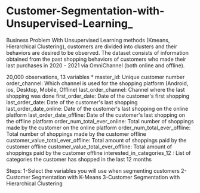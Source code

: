 # Customer-Segmentation-with-Unsupervised-Learning_
Business Problem With Unsupervised Learning methods (Kmeans, Hierarchical Clustering), customers are divided into clusters and their behaviors are desired to be observed.
The dataset consists of information obtained from the past shopping behaviors of customers who made their last purchases in 2020 - 2021 via OmniChannel (both online and offline).

20,000 observations, 13 variables * master_id: Unique customer number order_channel: Which channel is used for the shopping platform (Android, ios, Desktop, Mobile, Offline) last_order_channel: Channel where the last shopping was done first_order_date: Date of the customer's first shopping last_order_date: Date of the customer's last shopping last_order_date_online: Date of the customer's last shopping on the online platform last_order_date_offline: Date of the customer's last shopping on the offline platform order_num_total_ever_online: Total number of shoppings made by the customer on the online platform order_num_total_ever_offline: Total number of shoppings made by the customer offline customer_value_total_ever_offline: Total amount of shoppings paid by the customer offline customer_value_total_ever_offline: Total amount of shoppings paid by the customer offline interested_in_categories_12 : List of categories the customer has shopped in the last 12 months

Steps: 1-Select the variables you will use when segmenting customers 2-Customer Segmentation with K-Means 3-Customer Segmentation with Hierarchical Clustering
